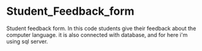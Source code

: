 # Student_Feedback_form
Student feedback form. In this code students give their feedback about the computer language. it is also connected with database, and for here i'm using sql server.

